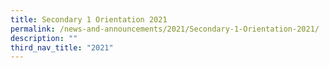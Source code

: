 ```yaml
---
title: Secondary 1 Orientation 2021
permalink: /news-and-announcements/2021/Secondary-1-Orientation-2021/
description: ""
third_nav_title: "2021"
---
```

